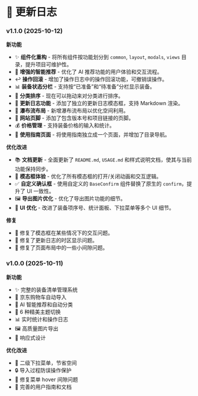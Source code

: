 # 📝 更新日志

### v1.1.0 (2025-10-12)

**新功能**
- ✨ **组件化重构** - 将所有组件按功能划分到 `common`, `layout`, `modals`, `views` 目录，提升项目可维护性。
- 🧠 **增强的智能推荐** - 优化了 AI 推荐功能的用户体验和交互流程。
- ↩️ **操作回滚** - 增加了操作日志中的操作回滚功能，可撤销误操作。
- 📊 **装备状态分栏** - 支持按“已准备”和“待准备”分栏显示装备。
- 🔀 **分类排序** - 现在可以拖动来对分类进行排序。
- 📰 **更新日志功能** - 添加了独立的更新日志模态框，支持 Markdown 渲染。
- 🌊 **瀑布流布局** - 新增瀑布流布局以优化空间利用。
- 🦶 **网站页脚** - 添加了包含版本号和项目链接的页脚。
- 💰 **价格管理** - 支持装备价格的输入和统计。
- 📖 **使用指南页面** - 将使用指南独立成一个页面，并增加了目录导航。

**优化改进**
- 📚 **文档更新** - 全面更新了 `README.md`, `USAGE.md` 和样式说明文档，使其与当前功能保持同步。
- 🎨 **模态框体验** - 优化了所有模态框的打开/关闭动画和交互逻辑。
- ✅ **自定义确认框** - 使用自定义的 `BaseConfirm` 组件替换了原生的 `confirm`，提升了 UI 一致性。
- 🖼️ **导出图片优化** - 优化了导出图片功能的细节。
- 💅 **UI 优化** - 改进了装备项序号、统计面板、下拉菜单等多个 UI 细节。

**修复**
- 🐛 修复了模态框在某些情况下的交互问题。
- 🐛 修复了更新日志的时区显示问题。
- 🐛 修复了页面布局中的一些小间隙问题。

### v1.0.0 (2025-10-11)

**新功能**
- ✨ 完整的装备清单管理系统
- 🛒 京东购物车自动导入
- 🤖 AI 智能推荐和自动分类
- 🎨 6 种精美主题切换
- 📊 实时统计和操作日志
- 🖼️ 高质量图片导出
- 📱 响应式设计

**优化改进**
- 🎯 二级下拉菜单，节省空间
- 🔒 导入过程防误操作保护
- 🐛 修复菜单 hover 间隙问题
- 📖 完善的用户指南和文档
